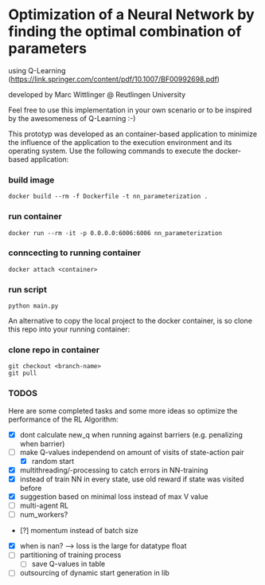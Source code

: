 # Optimization of a Neural Network by finding the optimal combination of parameters
using Q-Learning (https://link.springer.com/content/pdf/10.1007/BF00992698.pdf)

developed by Marc Wittlinger @ Reutlingen University

Feel free to use this implementation in your own scenario or to be inspired by the awesomeness of Q-Learning :-)

This prototyp was developed as an container-based application to minimize the influence of the application to the execution environment and its operating system. Use the following commands to execute the docker-based application:

### build image
    docker build --rm -f Dockerfile -t nn_parameterization .

### run container
    docker run --rm -it -p 0.0.0.0:6006:6006 nn_parameterization

### conncecting to running container
    docker attach <container>

### run script
    python main.py
    
An alternative to copy the local project to the docker container, is so clone this repo into your running container:    
### clone repo in container
    git checkout <branch-name>
    git pull

### TODOS
Here are some completed tasks and some more ideas so optimize the performance of the RL Algorithm:
- [X] dont calculate new_q when running against barriers (e.g. penalizing when barrier)
- [ ] make Q-values independend on amount of visits of state-action pair
    - [X] random start
- [X] multithreading/-processing to catch errors in NN-training
- [X] instead of train NN in every state, use old reward if state was visited before
- [X] suggestion based on minimal loss instead of max V value
- [ ] multi-agent RL
- [ ] num_workers?
- [?] momentum instead of batch size
- [X] when is nan? --> loss is the large for datatype float
- [ ] partitioning of training process
    - [ ] save Q-values in table
- [ ] outsourcing of dynamic start generation in lib
